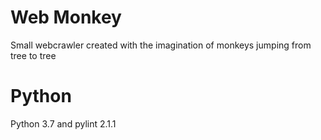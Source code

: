 Web Monkey
==========
Small webcrawler created with the imagination of monkeys jumping from tree to tree

Python
======
Python 3.7 and pylint 2.1.1
